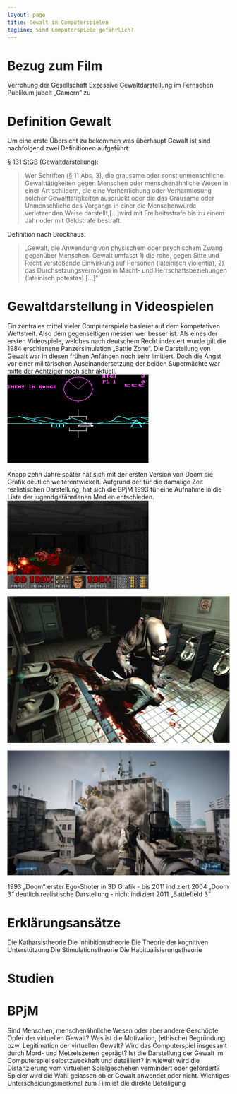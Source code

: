 ```yaml
---
layout: page
title: Gewalt in Computerspielen
tagline: Sind Computerspiele gefährlich?
---
```


Bezug zum Film
==============
Verrohung der Gesellschaft
Exzessive Gewaltdarstellung im Fernsehen
Publikum jubelt „Gamern“ zu

Definition Gewalt
=================

Um eine erste Übersicht zu bekommen was überhaupt Gewalt ist sind nachfolgend zwei Definitionen aufgeführt:

§ 131 StGB (Gewaltdarstellung): 
>Wer Schriften (§ 11 Abs. 3), die grausame oder sonst unmenschliche Gewalttätigkeiten gegen Menschen oder menschenähnliche Wesen in einer Art schildern, die eine Verherrlichung oder Verharmlosung solcher Gewalttätigkeiten ausdrückt oder die das Grausame oder Unmenschliche des Vorgangs in einer die Menschenwürde verletzenden Weise darstellt,[...]wird mit Freiheitsstrafe bis zu einem Jahr oder mit Geldstrafe bestraft.

Definition nach Brockhaus:
>„Gewalt, die Anwendung von physischem oder psychischem Zwang gegenüber Menschen. Gewalt umfasst 1) die rohe, gegen Sitte und Recht verstoßende Einwirkung auf Personen (lateinisch violentia), 2) das Durchsetzungsvermögen in Macht- und Herrschaftsbeziehungen (lateinisch potestas) \[…\]“

Gewaltdarstellung in Videospielen
=================================

Ein zentrales mittel vieler Computerspiele basieret auf dem kompetativen Wettstreit. Also dem gegenseitigen messen wer besser ist.
Als eines der ersten Videospiele, welches nach deutschem Recht indexiert wurde gilt die 1984 erschienene Panzersimulation „Battle Zone“. Die Darstellung von Gewalt war in diesen frühen Anfängen noch sehr limitiert. Doch die Angst vor einer militärischen Auseinandersetzung der beiden Supermächte war mitte der Achtziger noch sehr aktuell. ![Battle Zone](../../images/battlezone.png)

Knapp zehn Jahre später hat sich mit der ersten Version von Doom die Grafik deutlich weiterentwickelt. Aufgrund der für die damalige Zeit realistischen Darstellung, hat sich die BPjM 1993 für eine Aufnahme in die Liste der jugendgefährdenen Medien entschieden.
![Doom](images/doom.png)

![Doom 3](images/doom3.png)

![Battlefield 3](images/battlefield-3.png)


1993 „Doom“ erster Ego-Shoter in 3D Grafik - bis 2011 indiziert
2004 „Doom 3“ deutlich realistische Darstellung - nicht indiziert
2011 „Battlefield 3“

Erklärungsansätze
=================

Die Katharsistheorie
Die Inhibitionstheorie
Die Theorie der kognitiven Unterstützung
Die Stimulationstheorie
Die Habitualisierungstheorie

Studien
=======

BPjM
====

Sind Menschen, menschenähnliche Wesen oder aber andere Geschöpfe Opfer der virtuellen Gewalt?
Was ist die Motivation, (ethische) Begründung bzw. Legitimation der virtuellen Gewalt?
Wird das Computerspiel insgesamt durch Mord- und Metzelszenen geprägt?
Ist die Darstellung der Gewalt im Computerspiel selbstzweckhaft und detailliert?
In wieweit wird die Distanzierung vom virtuellen Spielgeschehen vermindert oder gefördert?
Spieler wird die Wahl gelassen ob er Gewalt anwendet oder nicht.
Wichtiges Unterscheidungsmerkmal zum Film ist die direkte Beteiligung